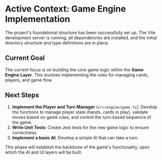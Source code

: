 # Active Context: Game Engine Implementation

The project's foundational structure has been successfully set up. The Vite development server is running, all dependencies are installed, and the initial directory structure and type definitions are in place.

## Current Goal
The current focus is on building the core game logic within the **Game Engine Layer**. This involves implementing the rules for managing cards, players, and game flow.

## Next Steps
1.  **Implement the Player and Turn Manager** (`src/engine/game.ts`): Develop the functions to manage player state (hands, cards in play), validate moves based on game rules, and control the turn-based sequence of the game.
2.  **Write Unit Tests**: Create Jest tests for the new game logic to ensure correctness.
3.  **Implement a basic AI**: Develop a simple AI that can take a turn.

This phase will establish the backbone of the game's functionality, upon which the AI and UI layers will be built. 